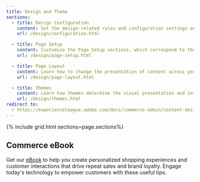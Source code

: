 ```yaml
---
title: Design and Theme
sections:
  - title: Design Configuration
    content: Set the design-related rules and configuration settings on the Design Configuration page.
    url: /design/configuration.html

  - title: Page Setup
    content: Customize the Page Setup sections, which correspond to the underlying structure of the HTML page, as well as many basic page properties.
    url: /design/page-setup.html

  - title: Page Layout
    content: Learn how to change the presentation of content across your site by updating page layouts.
    url: /design/page-layout.html

  - title: Themes
    content: Learn how themes determine the visual presentation and interactions that your customers experience when they visit your store.
    url: /design/themes.html
redirect to:
  - https://experienceleague.adobe.com/docs/commerce-admin/content-design/content-menu.html#design-features
---
```


{% include grid.html sections=page.sections%}

## Commerce eBook

Get our [eBook][2] to help you create personalized shopping experiences and customer interactions that drive repeat sales and brand loyalty. Engage today's technology to empower customers with these useful tips.

[2]: https://business.adobe.com/resources/rules-and-tools-successful-customer-engagement.html
